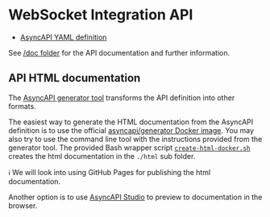 # WebSocket Integration API

- [AsyncAPI YAML definition](asyncapi.yaml)

See [/doc folder](../doc/README.md) for the API documentation and further information.

## API HTML documentation

The [AsyncAPI generator tool](https://github.com/asyncapi/generator) transforms the API definition into other formats.

The easiest way to generate the HTML documentation from the AsyncAPI definition is to use the official
[asyncapi/generator Docker image](https://hub.docker.com/r/asyncapi/generator). You may also try to use the command line
tool with the instructions provided from the generator tool.
The provided Bash wrapper script [`create-html-docker.sh`](create-html-docker.sh) creates the html documentation in the
`./html` sub folder.

ℹ️ We will look into using GitHub Pages for publishing the html documentation.

Another option is to use [AsyncAPI Studio](https://studio.asyncapi.com/) to preview to documentation in the browser.
